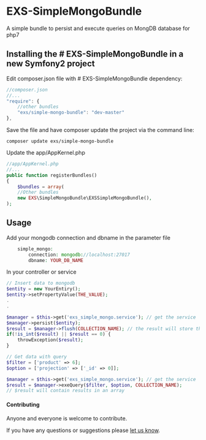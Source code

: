 # EXS-SimpleMongoBundle
A simple bundle to persist and execute queries on MongDB database for php7  


## Installing the # EXS-SimpleMongoBundle in a new Symfony2 project

Edit composer.json file with # EXS-SimpleMongoBundle dependency:
``` js
//composer.json
//...
"require": {
    //other bundles
    "exs/simple-mongo-bundle": "dev-master"
},
```
Save the file and have composer update the project via the command line:
``` shell
composer update exs/simple-mongo-bundle
```

Update the app/AppKernel.php
``` php
//app/AppKernel.php
//...
public function registerBundles()
{
    $bundles = array(
    //Other bundles
    new EXS\SimpleMongoBundle\EXSSimpleMongoBundle(),
);
```

## Usage

Add your mongodb connection and dbname in the parameter file
``` php
    simple_mongo:
        connection: mongodb://localhost:27017
        dbname: YOUR_DB_NAME
```

In your controller or service
``` php
// Insert data to mongodb
$entity = new YourEntiry();
$entity->setPropertyValue(THE_VALUE);
.
.

$manager = $this->get('exs_simple_mongo.service'); // get the service
$manager->persist($entity);   
$result = $manager->flush(COLLECTION_NAME); // the result will store the number of inserted entries or error message
if(!is_int($result) || $result == 0) {
    throwException($result);
}

// Get data with query
$filter = ['product' => 6];
$option = ['projection' => ['_id' => 0]];

$manager = $this->get('exs_simple_mongo.service'); // get the service
$result = $manager->exeQuery($filter, $option, COLLECTION_NAME);
// $result will contain results in an array
```



#### Contributing ####
Anyone and everyone is welcome to contribute.

If you have any questions or suggestions please [let us know][1].


[1]: http://www.ex-situ.com/
